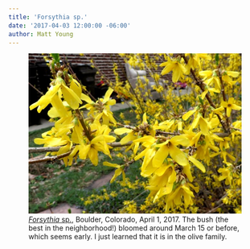 ```yaml
---
title: 'Forsythia sp.'
date: '2017-04-03 12:00:00 -06:00'
author: Matt Young
---
```

<figure>
<img src="/uploads/2017/IMG_1755_Forsythia_600.JPG" alt="Forsythia"/>
<figcaption>
<a href="https://en.wikipedia.org/wiki/Forsythia"><i>Forsythia</i> sp.</a>, Boulder, Colorado, April 1, 2017. The bush (the best in the neighborhood!) bloomed around March 15 or before, which seems early. I just learned that it is in the olive family. 
</figcaption>
</figure>
